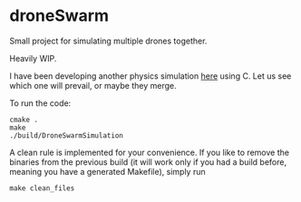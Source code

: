 # droneSwarm

Small project for simulating multiple drones together.

Heavily WIP.

I have been developing another physics simulation [here](https://github.com/burakyueksel/physics) using C.
Let us see which one will prevail, or maybe they merge.

To run the code:

```console
cmake .
make
./build/DroneSwarmSimulation
```

A clean rule is implemented for your convenience. If you like to remove the binaries from the previous build (it will work only if you had a build before, meaning you have a generated Makefile), simply run

```console
make clean_files
```